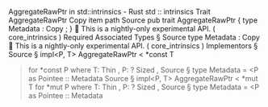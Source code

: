 AggregateRawPtr in std::intrinsics - Rust
std
::
intrinsics
Trait
AggregateRawPtr
Copy item path
Source
pub trait AggregateRawPtr<D> {
    type
Metadata
:
Copy
;
}
🔬
This is a nightly-only experimental API. (
core_intrinsics
)
Required Associated Types
§
Source
type
Metadata
:
Copy
🔬
This is a nightly-only experimental API. (
core_intrinsics
)
Implementors
§
Source
§
impl<P, T>
AggregateRawPtr
<
*const T
> for
*const P
where
    T:
Thin
,
    P: ?
Sized
,
Source
§
type
Metadata
= <P as
Pointee
>::
Metadata
Source
§
impl<P, T>
AggregateRawPtr
<
*mut T
> for
*mut P
where
    T:
Thin
,
    P: ?
Sized
,
Source
§
type
Metadata
= <P as
Pointee
>::
Metadata